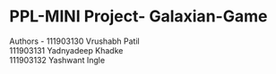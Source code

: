 # PPL-MINI Project- Galaxian-Game

Authors - 111903130 Vrushabh Patil <br />
          111903131 Yadnyadeep Khadke <br />
          111903132 Yashwant Ingle 
